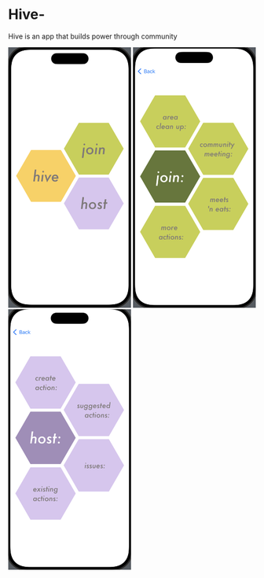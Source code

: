 # Hive-
Hive is an app that builds power through community
<p float="left">
  <img src="Hiveshot1.png" width="250"/>
  <img src="Hiveshot2.png" width="250"/>
  <img src="Hiveshot3.png" width="250"/>
</p>

